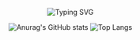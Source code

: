 <div align="center">
    
![Typing SVG](https://readme-typing-svg.demolab.com?font=Fira+Code&weight=450&size=22&pause=500&center=true&vCenter=true&multiline=true&repeat=false&width=550&height=150&lines=PadInLa;Full-Stack+Web+Developer;PostgreSQL+%7C+Django+%7C+REST+%7C+React.js)

![Anurag's GitHub stats](https://github-readme-stats.vercel.app/api?username=PadInLa&show_icons=true&theme=transparent)
![Top Langs](https://github-readme-stats.vercel.app/api/top-langs/?username=PadInLa&layout=compact&theme=transparent)

</div>
